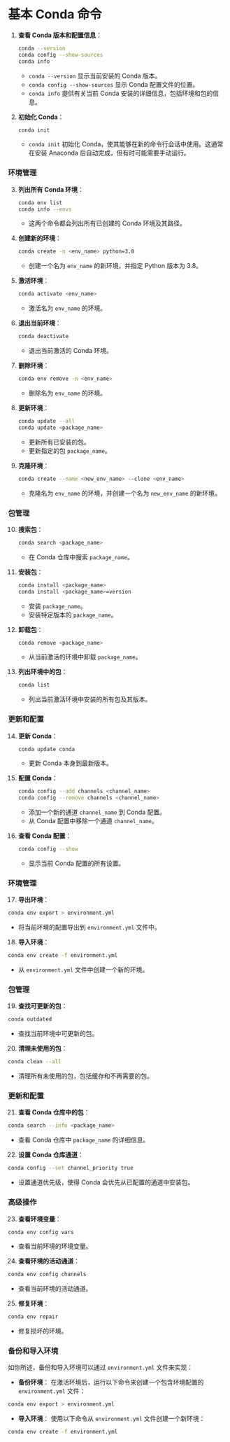# 基本 Conda 命令

1. **查看 Conda 版本和配置信息**：
   ```bash
   conda --version
   conda config --show-sources
   conda info
   ```
   - `conda --version` 显示当前安装的 Conda 版本。
   - `conda config --show-sources` 显示 Conda 配置文件的位置。
   - `conda info` 提供有关当前 Conda 安装的详细信息，包括环境和包的信息。

2. **初始化 Conda**：
   ```bash
   conda init
   ```
   - `conda init` 初始化 Conda，使其能够在新的命令行会话中使用。这通常在安装 Anaconda 后自动完成，但有时可能需要手动运行。

### 环境管理

3. **列出所有 Conda 环境**：
   ```bash
   conda env list
   conda info --envs
   ```
   - 这两个命令都会列出所有已创建的 Conda 环境及其路径。

4. **创建新的环境**：
   ```bash
   conda create -n <env_name> python=3.8
   ```
   - 创建一个名为 `env_name` 的新环境，并指定 Python 版本为 3.8。

5. **激活环境**：
   ```bash
   conda activate <env_name>
   ```
   - 激活名为 `env_name` 的环境。

6. **退出当前环境**：
   ```bash
   conda deactivate
   ```
   - 退出当前激活的 Conda 环境。

7. **删除环境**：
   ```bash
   conda env remove -n <env_name>
   ```
   - 删除名为 `env_name` 的环境。

8. **更新环境**：
   ```bash
   conda update --all
   conda update <package_name>
   ```
   - 更新所有已安装的包。
   - 更新指定的包 `package_name`。

9. **克隆环境**：
   ```bash
   conda create --name <new_env_name> --clone <env_name>
   ```
   - 克隆名为 `env_name` 的环境，并创建一个名为 `new_env_name` 的新环境。

### 包管理

10. **搜索包**：
    ```bash
    conda search <package_name>
    ```
    - 在 Conda 仓库中搜索 `package_name`。

11. **安装包**：
    ```bash
    conda install <package_name>
    conda install <package_name>=version
    ```
    - 安装 `package_name`。
    - 安装特定版本的 `package_name`。

12. **卸载包**：
    ```bash
    conda remove <package_name>
    ```
    - 从当前激活的环境中卸载 `package_name`。

13. **列出环境中的包**：
    ```bash
    conda list
    ```
    - 列出当前激活环境中安装的所有包及其版本。

### 更新和配置

14. **更新 Conda**：
    ```bash
    conda update conda
    ```
    - 更新 Conda 本身到最新版本。

15. **配置 Conda**：
    ```bash
    conda config --add channels <channel_name>
    conda config --remove channels <channel_name>
    ```
    - 添加一个新的通道 `channel_name` 到 Conda 配置。
    - 从 Conda 配置中移除一个通道 `channel_name`。

16. **查看 Conda 配置**：
    ```bash
    conda config --show
    ```
    - 显示当前 Conda 配置的所有设置。

### 环境管理

17. **导出环境**：
```bash
conda env export > environment.yml
```
- 将当前环境的配置导出到 `environment.yml` 文件中。

18. **导入环境**：
```bash
conda env create -f environment.yml
```
- 从 `environment.yml` 文件中创建一个新的环境。

### 包管理

19. **查找可更新的包**：
```bash
conda outdated
```
- 查找当前环境中可更新的包。

20. **清理未使用的包**：
```bash
conda clean --all
```
- 清理所有未使用的包，包括缓存和不再需要的包。

### 更新和配置

21. **查看 Conda 仓库中的包**：
```bash
conda search --info <package_name>
```
- 查看 Conda 仓库中 `package_name` 的详细信息。

22. **设置 Conda 仓库通道**：
```bash
conda config --set channel_priority true
```
- 设置通道优先级，使得 Conda 会优先从已配置的通道中安装包。

### 高级操作

23. **查看环境变量**：
```bash
conda env config vars
```
- 查看当前环境的环境变量。

24. **查看环境的活动通道**：
```bash
conda env config channels
```
- 查看当前环境的活动通道。

25. **修复环境**：
```bash
conda env repair
```
- 修复损坏的环境。

### 备份和导入环境

如你所述，备份和导入环境可以通过 `environment.yml` 文件来实现：

- **备份环境**：
在激活环境后，运行以下命令来创建一个包含环境配置的 `environment.yml` 文件：
```bash
conda env export > environment.yml
```

- **导入环境**：
使用以下命令从 `environment.yml` 文件创建一个新环境：
```bash
conda env create -f environment.yml
```
